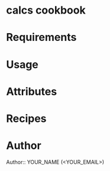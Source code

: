 # calcs cookbook

# Requirements

# Usage

# Attributes

# Recipes

# Author

Author:: YOUR_NAME (<YOUR_EMAIL>)
